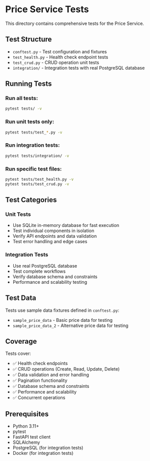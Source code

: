 # Price Service Tests

This directory contains comprehensive tests for the Price Service.

## Test Structure

- `conftest.py` - Test configuration and fixtures
- `test_health.py` - Health check endpoint tests
- `test_crud.py` - CRUD operation unit tests
- `integration/` - Integration tests with real PostgreSQL database

## Running Tests

### Run all tests:
```bash
pytest tests/ -v
```

### Run unit tests only:
```bash
pytest tests/test_*.py -v
```

### Run integration tests:
```bash
pytest tests/integration/ -v
```

### Run specific test files:
```bash
pytest tests/test_health.py -v
pytest tests/test_crud.py -v
```

## Test Categories

### Unit Tests
- Use SQLite in-memory database for fast execution
- Test individual components in isolation
- Verify API endpoints and data validation
- Test error handling and edge cases

### Integration Tests
- Use real PostgreSQL database
- Test complete workflows
- Verify database schema and constraints
- Performance and scalability testing

## Test Data

Tests use sample data fixtures defined in `conftest.py`:
- `sample_price_data` - Basic price data for testing
- `sample_price_data_2` - Alternative price data for testing

## Coverage

Tests cover:
- ✅ Health check endpoints
- ✅ CRUD operations (Create, Read, Update, Delete)
- ✅ Data validation and error handling
- ✅ Pagination functionality
- ✅ Database schema and constraints
- ✅ Performance and scalability
- ✅ Concurrent operations

## Prerequisites

- Python 3.11+
- pytest
- FastAPI test client
- SQLAlchemy
- PostgreSQL (for integration tests)
- Docker (for integration tests)
